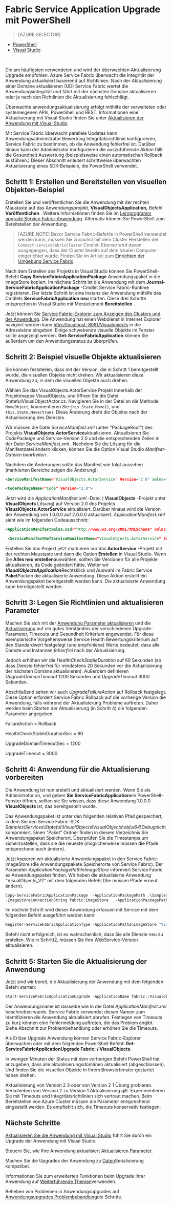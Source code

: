 <properties
   pageTitle="Service Fabric-App-Upgrade mit PowerShell | Microsoft Azure"
   description="Dieser Artikel führt die Erfahrung der Service Fabric-Anwendung bereitstellen, den Code ändern und eine Aktualisierung mit PowerShell Rollout."
   services="service-fabric"
   documentationCenter=".net"
   authors="mani-ramaswamy"
   manager="timlt"
   editor=""/>

<tags
   ms.service="service-fabric"
   ms.devlang="dotnet"
   ms.topic="article"
   ms.tgt_pltfrm="NA"
   ms.workload="NA"
   ms.date="09/14/2016"
   ms.author="subramar"/>


# <a name="service-fabric-application-upgrade-using-powershell"></a>Fabric Service Application Upgrade mit PowerShell

> [AZURE.SELECTOR]
- [PowerShell](service-fabric-application-upgrade-tutorial-powershell.md)
- [Visual Studio](service-fabric-application-upgrade-tutorial.md)

<br/>

Die am häufigsten verwendeten und wird der überwachten Aktualisierung Upgrade empfohlen.  Azure Service Fabric überwacht die Integrität der Anwendung aktualisiert basierend auf Richtlinien. Nach der Aktualisierung einer Domäne aktualisieren (UD) Service Fabric wertet die Anwendungsintegrität und fährt mit der nächsten Domäne aktualisieren oder je nach den Richtlinien die Aktualisierung fehlschlägt.

Überwachte anwendungsaktualisierung erfolgt mithilfe der verwalteten oder systemeigenen APIs, PowerShell und REST. Informationen eine Aktualisierung mit Visual Studio finden Sie unter [Aktualisieren der Anwendung mit Visual Studio](service-fabric-application-upgrade-tutorial.md).

Mit Service Fabric überwacht parallele Updates kann Anwendungsadministrator Bewertung Integritätsrichtlinie konfigurieren, Service Fabric zu bestimmen, ob die Anwendung fehlerfrei ist. Darüber hinaus kann der Administrator konfigurieren die auszuführende Aktion fällt die Gesundheit Auswertung (beispielsweise einen automatischen Rollback ausführen.) Dieser Abschnitt erläutert schrittweise überwachten Aktualisierung eines SDK-Beispiele, die PowerShell verwendet.

## <a name="step-1-build-and-deploy-the-visual-objects-sample"></a>Schritt 1: Erstellen und Bereitstellen von visuellen Objekten-Beispiel


Erstellen Sie und veröffentlichen Sie die Anwendung mit der rechten Maustaste auf das Anwendungsprojekt, **VisualObjectsApplication,** Befehl **Veröffentlichen** .  Weitere Informationen finden Sie im [Lernprogramm upgrade Service Fabric-Anwendung](service-fabric-application-upgrade-tutorial.md).  Alternativ können Sie PowerShell zum Bereitstellen der Anwendung.

> [AZURE.NOTE] Bevor Service Fabric-Befehle in PowerShell verwendet werden kann, müssen Sie zunächst mit dem Cluster Herstellen der `Connect-ServiceFabricCluster` Cmdlet. Ebenso wird davon ausgegangen, dass der Cluster bereits auf dem lokalen Computer eingerichtet wurde. Finden Sie im Artikel zum [Einrichten der Umgebung Service Fabric](service-fabric-get-started.md).

Nach dem Erstellen des Projekts in Visual Studio können Sie PowerShell-Befehl **Copy ServiceFabricApplicationPackage** Anwendungspaket in die ImageStore kopiert. Im nächste Schritt ist die Anwendung mit dem **Journal-ServiceFabricApplicationPackage** -Cmdlet Service Fabric-Runtime registrieren. Der letzte Schritt ist eine Instanz der Anwendung mithilfe des Cmdlets **ServiceFabricApplication neu** starten.  Diese drei Schritte entsprechen in Visual Studio mit Menüelement **Bereitstellen** .

Jetzt können Sie [Service Fabric-Explorer zum Anzeigen des Clusters und der Anwendung](service-fabric-visualizing-your-cluster.md). Die Anwendung hat einen Webdienst in Internet Explorer navigiert werden kann [http://localhost: 8081/Visualobjects](http://localhost:8081/visualobjects) in die Adressleiste eingeben.  Einige schwebende visuelle Objekte im Fenster sollte angezeigt werden.  **Get-ServiceFabricApplication** können Sie außerdem um den Anwendungsstatus zu überprüfen.

## <a name="step-2-update-the-visual-objects-sample"></a>Schritt 2: Beispiel visuelle Objekte aktualisieren

Sie können feststellen, dass mit der Version, die in Schritt 1 bereitgestellt wurde, die visuellen Objekte nicht drehen. Wir aktualisieren diese Anwendung zu, in dem die visuellen Objekte auch drehen.

Wählen Sie das VisualObjects.ActorService Projekt innerhalb der Projektmappe VisualObjects, und öffnen Sie die Datei StatefulVisualObjectActor.cs. Navigieren Sie in der Datei an die Methode `MoveObject`, kommentieren Sie `this.State.Move()`, und `this.State.Move(true)`. Diese Änderung dreht die Objekte nach der Aktualisierung des Dienstes.

Wir müssen die Datei *ServiceManifest.xml* (unter "PackageRoot") des Projekts **VisualObjects.ActorService**aktualisieren. Aktualisieren Sie *CodePackage* und Service-Version 2.0 und die entsprechenden Zeilen in der Datei *ServiceManifest.xml* .
Nachdem Sie die Lösung für die Manifestdatei ändern klicken, können Sie die Option Visual Studio *Manifest-Dateien bearbeiten* .


Nachdem die Änderungen sollte das Manifest wie folgt aussehen (markierten Bereiche zeigen die Änderung):

```xml
<ServiceManifestName="VisualObjects.ActorService" Version="2.0" xmlns="http://schemas.microsoft.com/2011/01/fabric" xmlns:xsi="http://www.w3.org/2001/XMLSchema-instance">

<CodePackageName="Code" Version="2.0">
```

Jetzt wird die *ApplicationManifest.xml* -Datei ( **VisualObjects** -Projekt unter **VisualObjects** Lösung) auf Version 2.0 des Projekts **VisualObjects.ActorService** aktualisiert. Darüber hinaus wird die Version der Anwendung von 1.0.0.0 auf 2.0.0.0 aktualisiert. *ApplicationManifest.xml* sieht wie im folgenden Codeausschnitt:

```xml
<ApplicationManifestxmlns:xsd="http://www.w3.org/2001/XMLSchema" xmlns:xsi="http://www.w3.org/2001/XMLSchema-instance" ApplicationTypeName="VisualObjects" ApplicationTypeVersion="2.0.0.0" xmlns="http://schemas.microsoft.com/2011/01/fabric">

 <ServiceManifestRefServiceManifestName="VisualObjects.ActorService" ServiceManifestVersion="2.0" />
```


Erstellen Sie das Projekt jetzt markieren nur das **ActorService** -Projekt mit der rechten Maustaste und dann die Option **Erstellen** in Visual Studio. Wenn Sie **Alles neu erstellen**auswählen, sollten Sie Versionen für alle Projekte aktualisieren, da Code geändert hätte. Weiter wir ***VisualObjectsApplication***Rechtsklick und Auswahl im Fabric Service **Paket**Packen die aktualisierte Anwendung. Diese Aktion erstellt ein Anwendungspaket bereitgestellt werden kann.  Die aktualisierte Anwendung kann bereitgestellt werden.


## <a name="step-3--decide-on-health-policies-and-upgrade-parameters"></a>Schritt 3: Legen Sie Richtlinien und aktualisieren Parameter

Machen Sie sich mit der [Anwendung Parameter aktualisieren](service-fabric-application-upgrade-parameters.md) und die [Aktualisierung](service-fabric-application-upgrade.md) auf ein gutes Verständnis der verschiedenen Upgrade-Parameter, Timeouts und Gesundheit Kriterium angewendet. Für diese exemplarische Vorgehensweise Service Health Bewertungskriterium auf den Standardwert festgelegt (und empfohlene) Werte bedeutet, dass alle Dienste und Instanzen _fehlerfrei_ nach der Aktualisierung.  

Jedoch erhöhen wir die *HealthCheckStableDuration* auf 60 Sekunden (so dass Dienste fehlerfrei für mindestens 20 Sekunden vor die Aktualisierung der nächsten Domäne aktualisieren).  Außerdem definieren *UpgradeDomainTimeout* 1200 Sekunden und *UpgradeTimeout* 3000 Sekunden.

Abschließend sehen wir auch *UpgradeFailureAction* auf Rollback festgelegt. Diese Option erfordert Service Fabric Rollback auf die vorherige Version die Anwendung, falls während der Aktualisierung Probleme auftreten. Daher werden beim Starten der Aktualisierung (in Schritt 4) die folgenden Parameter angegeben:

FailureAction = Rollback

HealthCheckStableDurationSec = 60

UpgradeDomainTimeoutSec = 1200

UpgradeTimeout = 3000


## <a name="step-4-prepare-application-for-upgrade"></a>Schritt 4: Anwendung für die Aktualisierung vorbereiten

Die Anwendung ist nun erstellt und aktualisiert werden. Wenn Sie als Administrator an, und geben **Sie ServiceFabricApplication**ein PowerShell-Fenster öffnen, sollten sie Sie wissen, dass diese Anwendung 1.0.0.0 **VisualObjects** ist, das bereitgestellt wurde.  

Das Anwendungspaket ist unter den folgenden relativen Pfad gespeichert, in dem Sie den Service Fabric-SDK - *Samples\Services\Stateful\VisualObjects\VisualObjects\obj\x64\Debug*nicht komprimiert. Einen "Paket" Ordner finden in diesem Verzeichnis Sie Anwendungspaket Speicherort. Überprüfen Sie die Timestamps um sicherzustellen, dass sie die neueste (möglicherweise müssen die Pfade entsprechend auch ändern).

Jetzt kopieren wir aktualisierte Anwendungspaket in den Service Fabric-ImageStore (die Anwendungspakete Speicherorte von Service Fabric). Der Parameter *ApplicationPackagePathInImageStore* informiert Service Fabric es Anwendungspaket finden. Wir haben die aktualisierte Anwendung "VisualObjects\_V2" mit dem folgenden Befehl (Sie müssen Pfade erneut ändern).

```powershell
Copy-ServiceFabricApplicationPackage  -ApplicationPackagePath .\Samples\Services\Stateful\VisualObjects\VisualObjects\obj\x64\Debug\Package
-ImageStoreConnectionString fabric:ImageStore   -ApplicationPackagePathInImageStore "VisualObjects\_V2"
```

Im nächste Schritt wird dieser Anwendung erfassen mit Service mit dem folgenden Befehl ausgeführt werden kann:

```powershell
Register-ServiceFabricApplicationType -ApplicationPathInImageStore "VisualObjects\_V2"
```

Befehl nicht erfolgreich, ist es wahrscheinlich, dass Sie alle Dienste neu zu erstellen. Wie in Schritt2, müssen Sie Ihre WebService-Version aktualisieren.

## <a name="step-5-start-the-application-upgrade"></a>Schritt 5: Starten Sie die Aktualisierung der Anwendung

Jetzt sind wir bereit, die Aktualisierung der Anwendung mit dem folgenden Befehl starten:

```powershell
Start-ServiceFabricApplicationUpgrade -ApplicationName fabric:/VisualObjects -ApplicationTypeVersion 2.0.0.0 -HealthCheckStableDurationSec 60 -UpgradeDomainTimeoutSec 1200 -UpgradeTimeout 3000   -FailureAction Rollback -Monitored
```


Der Anwendungsname ist dasselbe wie in der Datei *ApplicationManifest.xml* beschrieben wurde. Service Fabric verwendet diesen Namen zum Identifizieren die Anwendung aktualisiert abrufen. Festlegen von Timeouts zu kurz können eine Fehlermeldung auftreten, die das Problem angibt. Siehe Abschnitt zur Problembehandlung oder erhöhen Sie die Timeouts.

Als Erlöse Upgrade Anwendung können Service Fabric-Explorer überwachen oder mit dem folgenden PowerShell Befehl: **Get-ServiceFabricApplicationUpgrade Fabric: / VisualObjects**.

In wenigen Minuten der Status mit dem vorherigen Befehl PowerShell hat anzugeben, dass alle aktualisierungsdomänen aktualisiert (abgeschlossen). Und finden Sie die visuellen Objekte in Ihrem Browserfenster gestartet haben drehen.

Aktualisierung von Version 2 3 oder von Version 2 1 Übung probieren. Verschieben von Version 2 zu Version 1 Aktualisierung gilt. Experimentieren Sie mit Timeouts und Integritätsrichtlinien sich vertraut machen. Beim Bereitstellen von Azure Cluster müssen die Parameter entsprechend eingestellt werden. Es empfiehlt sich, die Timeouts konservativ festlegen.


## <a name="next-steps"></a>Nächste Schritte

[Aktualisieren Sie die Anwendung mit Visual Studio](service-fabric-application-upgrade-tutorial.md) führt Sie durch ein Upgrade der Anwendung mit Visual Studio.

Steuern Sie, wie Ihre Anwendung aktualisiert [Aktualisieren Parameter](service-fabric-application-upgrade-parameters.md).

Machen Sie die Upgrades der Anwendung zu [Daten](service-fabric-application-upgrade-data-serialization.md)Serialisierung kompatibel.

Informationen Sie zum erweiterten Funktionen beim Upgrade Ihrer Anwendung auf [Weiterführende Themen](service-fabric-application-upgrade-advanced.md)verwenden.

Beheben von Problemen in Anwendungsupgrades auf [Anwendungsupgrades Problembehandlung](service-fabric-application-upgrade-troubleshooting.md)die Schritte.
